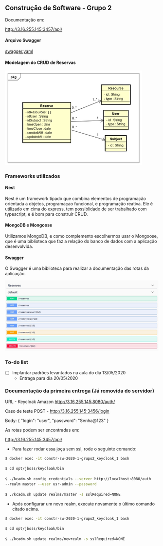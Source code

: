 ## Construção de Software - Grupo 2

Documentação em:

http://3.16.255.145:3457/api/

#### Arquivo Swagger

[swagger.yaml](uploads/0d22917a6147b59437809f691f2768ed/swagger.yaml)

#### Modelagem do CRUD de Reservas

<img src="backend/reserve/Modeling/ReserveDiagram.png" width="450">

### Frameworks utilizados

#### Nest
Nest é um framework tipado que combina elementos de programação orientada a objetos, programaçao funcional, e programação reativa. Ele é utilizado em cima do express, tem possiblidade de ser trabalhado com typescript, e é bom para construir CRUD.

#### MongoDB e Mongoose

Utilizamos MongoDB, e como complemento escolhermos usar o Mongoose, que é uma biblioteca que faz a relação do banco de dados com a aplicação desenvolvida.

#### Swagger

O Swagger é uma biblioteca para realizar a documentação das rotas da aplicação.

<img src="backend/reserve/Modeling/SwaggerRoutes.jpeg" width="800">

### To-do list
- [ ] Implantar padrões levantados na aula do dia 13/05/2020
	- Entraga para dia 20/05/2020

### Documentação da primeira entrega (Já removida do servidor)

URL - Keycloak Amazon
http://3.16.255.145:8080/auth/

Caso de teste
POST - http://3.16.255.145:3456/login

Body: 
{
	"login": "user",
	"password": "Senha@123"
}

As rotas podem ser encontradas em:

http://3.16.255.145:3457/api/


- Para fazer rodar essa joça sem ssl, rode o seguinte comando:
```sh
$ docker exec -it constr-sw-2020-1-grupo2_keycloak_1 bash

$ cd opt/jboss/keycloak/bin

$ ./kcadm.sh config credentials --server http://localhost:8080/auth 
--realm master --user usr-admin --password

$ ./kcadm.sh update realms/master -s sslRequired=NONE
```

- Após configurar um novo realm, execute novamente o último comando citado acima.
```sh
$ docker exec -it constr-sw-2020-1-grupo2_keycloak_1 bash

$ cd opt/jboss/keycloak/bin

$ ./kcadm.sh update realms/newrealm -s sslRequired=NONE
```